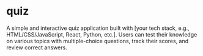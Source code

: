 # quiz
A simple and interactive quiz application built with [your tech stack, e.g., HTML/CSS/JavaScript, React, Python, etc.]. Users can test their knowledge on various topics with multiple-choice questions, track their scores, and review correct answers.
